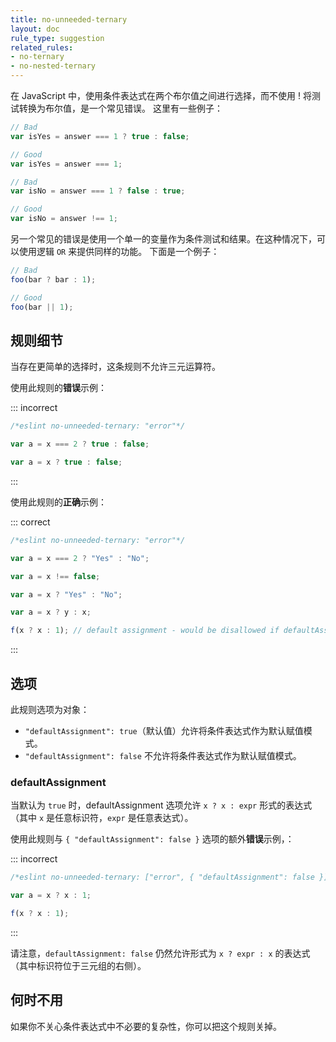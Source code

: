 ```yaml
---
title: no-unneeded-ternary
layout: doc
rule_type: suggestion
related_rules:
- no-ternary
- no-nested-ternary
---
```


在 JavaScript 中，使用条件表达式在两个布尔值之间进行选择，而不使用 ! 将测试转换为布尔值，是一个常见错误。
这里有一些例子：

```js
// Bad
var isYes = answer === 1 ? true : false;

// Good
var isYes = answer === 1;

// Bad
var isNo = answer === 1 ? false : true;

// Good
var isNo = answer !== 1;
```

另一个常见的错误是使用一个单一的变量作为条件测试和结果。在这种情况下，可以使用逻辑 `OR` 来提供同样的功能。
下面是一个例子：

```js
// Bad
foo(bar ? bar : 1);

// Good
foo(bar || 1);
```

## 规则细节

当存在更简单的选择时，这条规则不允许三元运算符。

使用此规则的**错误**示例：

::: incorrect

```js
/*eslint no-unneeded-ternary: "error"*/

var a = x === 2 ? true : false;

var a = x ? true : false;
```

:::

使用此规则的**正确**示例：

::: correct

```js
/*eslint no-unneeded-ternary: "error"*/

var a = x === 2 ? "Yes" : "No";

var a = x !== false;

var a = x ? "Yes" : "No";

var a = x ? y : x;

f(x ? x : 1); // default assignment - would be disallowed if defaultAssignment option set to false. See option details below.
```

:::

## 选项

此规则选项为对象：

* `"defaultAssignment": true`（默认值）允许将条件表达式作为默认赋值模式。
* `"defaultAssignment": false` 不允许将条件表达式作为默认赋值模式。

### defaultAssignment

当默认为 `true` 时，defaultAssignment 选项允许 `x ? x : expr` 形式的表达式（其中 `x` 是任意标识符，`expr` 是任意表达式）。

使用此规则与 `{ "defaultAssignment": false }` 选项的额外**错误**示例，：

::: incorrect

```js
/*eslint no-unneeded-ternary: ["error", { "defaultAssignment": false }]*/

var a = x ? x : 1;

f(x ? x : 1);
```

:::

请注意，`defaultAssignment: false` 仍然允许形式为 `x ? expr : x` 的表达式（其中标识符位于三元组的右侧）。

## 何时不用

如果你不关心条件表达式中不必要的复杂性，你可以把这个规则关掉。
